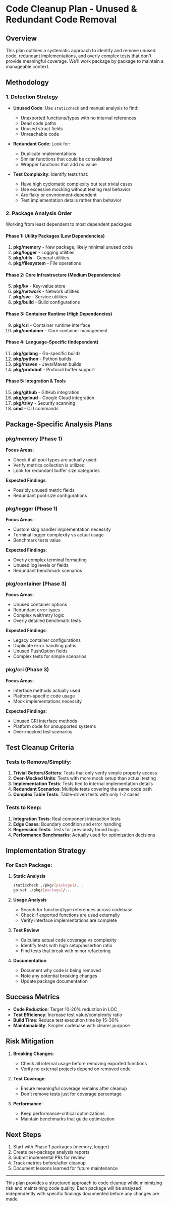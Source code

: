 # Code Cleanup Plan - Unused & Redundant Code Removal

## Overview
This plan outlines a systematic approach to identify and remove unused code, redundant implementations, and overly complex tests that don't provide meaningful coverage. We'll work package by package to maintain a manageable context.

## Methodology

### 1. Detection Strategy
- **Unused Code**: Use `staticcheck` and manual analysis to find:
  - Unexported functions/types with no internal references
  - Dead code paths
  - Unused struct fields
  - Unreachable code
  
- **Redundant Code**: Look for:
  - Duplicate implementations
  - Similar functions that could be consolidated
  - Wrapper functions that add no value
  
- **Test Complexity**: Identify tests that:
  - Have high cyclomatic complexity but test trivial cases
  - Use excessive mocking without testing real behavior
  - Are flaky or environment-dependent
  - Test implementation details rather than behavior

### 2. Package Analysis Order

Working from least dependent to most dependent packages:

#### Phase 1: Utility Packages (Low Dependencies)
1. **pkg/memory** - New package, likely minimal unused code
2. **pkg/logger** - Logging utilities
3. **pkg/utils** - General utilities
4. **pkg/filesystem** - File operations

#### Phase 2: Core Infrastructure (Medium Dependencies)
5. **pkg/kv** - Key-value store
6. **pkg/network** - Network utilities
7. **pkg/svc** - Service utilities
8. **pkg/build** - Build configurations

#### Phase 3: Container Runtime (High Dependencies)
9. **pkg/cri** - Container runtime interface
10. **pkg/container** - Core container management

#### Phase 4: Language-Specific (Independent)
11. **pkg/golang** - Go-specific builds
12. **pkg/python** - Python builds
13. **pkg/maven** - Java/Maven builds
14. **pkg/protobuf** - Protocol buffer support

#### Phase 5: Integration & Tools
15. **pkg/github** - GitHub integration
16. **pkg/gcloud** - Google Cloud integration
17. **pkg/trivy** - Security scanning
18. **cmd** - CLI commands

## Package-Specific Analysis Plans

### pkg/memory (Phase 1)
**Focus Areas**:
- Check if all pool types are actually used
- Verify metrics collection is utilized
- Look for redundant buffer size categories

**Expected Findings**:
- Possibly unused metric fields
- Redundant pool size configurations

### pkg/logger (Phase 1)
**Focus Areas**:
- Custom slog handler implementation necessity
- Terminal logger complexity vs actual usage
- Benchmark tests value

**Expected Findings**:
- Overly complex terminal formatting
- Unused log levels or fields
- Redundant benchmark scenarios

### pkg/container (Phase 3)
**Focus Areas**:
- Unused container options
- Redundant error types
- Complex wait/retry logic
- Overly detailed benchmark tests

**Expected Findings**:
- Legacy container configurations
- Duplicate error handling paths
- Unused PushOption fields
- Complex tests for simple scenarios

### pkg/cri (Phase 3)
**Focus Areas**:
- Interface methods actually used
- Platform-specific code usage
- Mock implementations necessity

**Expected Findings**:
- Unused CRI interface methods
- Platform code for unsupported systems
- Over-mocked test scenarios

## Test Cleanup Criteria

### Tests to Remove/Simplify:
1. **Trivial Getters/Setters**: Tests that only verify simple property access
2. **Over-Mocked Units**: Tests with more mock setup than actual testing
3. **Implementation Tests**: Tests tied to internal implementation details
4. **Redundant Scenarios**: Multiple tests covering the same code path
5. **Complex Table Tests**: Table-driven tests with only 1-2 cases

### Tests to Keep:
1. **Integration Tests**: Real component interaction tests
2. **Edge Cases**: Boundary condition and error handling
3. **Regression Tests**: Tests for previously found bugs
4. **Performance Benchmarks**: Actually used for optimization decisions

## Implementation Strategy

### For Each Package:

1. **Static Analysis**
   ```bash
   staticcheck ./pkg/[package]/...
   go vet ./pkg/[package]/...
   ```

2. **Usage Analysis**
   - Search for function/type references across codebase
   - Check if exported functions are used externally
   - Verify interface implementations are complete

3. **Test Review**
   - Calculate actual code coverage vs complexity
   - Identify tests with high setup/assertion ratio
   - Find tests that break with minor refactoring

4. **Documentation**
   - Document why code is being removed
   - Note any potential breaking changes
   - Update package documentation

## Success Metrics

- **Code Reduction**: Target 10-20% reduction in LOC
- **Test Efficiency**: Increase test value/complexity ratio
- **Build Time**: Reduce test execution time by 15-30%
- **Maintainability**: Simpler codebase with clearer purpose

## Risk Mitigation

1. **Breaking Changes**: 
   - Check all internal usage before removing exported functions
   - Verify no external projects depend on removed code

2. **Test Coverage**:
   - Ensure meaningful coverage remains after cleanup
   - Don't remove tests just for coverage percentage

3. **Performance**:
   - Keep performance-critical optimizations
   - Maintain benchmarks that guide optimization

## Next Steps

1. Start with Phase 1 packages (memory, logger)
2. Create per-package analysis reports
3. Submit incremental PRs for review
4. Track metrics before/after cleanup
5. Document lessons learned for future maintenance

---

This plan provides a structured approach to code cleanup while minimizing risk and maintaining code quality. Each package will be analyzed independently with specific findings documented before any changes are made.